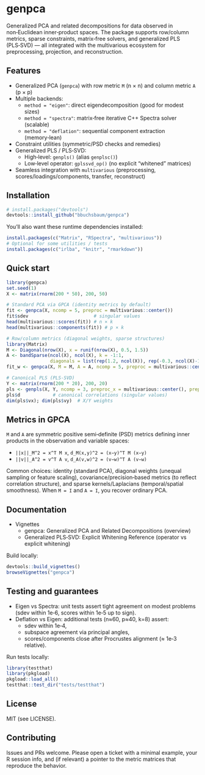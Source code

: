# genpca

Generalized PCA and related decompositions for data observed in non‑Euclidean inner‑product spaces. The package supports row/column metrics, sparse constraints, matrix‑free solvers, and generalized PLS (PLS‑SVD) — all integrated with the multivarious ecosystem for preprocessing, projection, and reconstruction.

## Features

- Generalized PCA (`genpca`) with row metric `M` (n × n) and column metric `A` (p × p)
- Multiple backends:
  - `method = "eigen"`: direct eigendecomposition (good for modest sizes)
  - `method = "spectra"`: matrix‑free iterative C++ Spectra solver (scalable)
  - `method = "deflation"`: sequential component extraction (memory‑lean)
- Constraint utilities (symmetric/PSD checks and remedies)
- Generalized PLS / PLS‑SVD:
  - High‑level: `genpls()` (alias `genplsc()`)
  - Low‑level operator: `gplssvd_op()` (no explicit “whitened” matrices)
- Seamless integration with `multivarious` (preprocessing, scores/loadings/components, transfer, reconstruct)

## Installation

```r
# install.packages("devtools")
devtools::install_github("bbuchsbaum/genpca")
```

You’ll also want these runtime dependencies installed:

```r
install.packages(c("Matrix", "RSpectra", "multivarious"))
# Optional for some utilities / tests
install.packages(c("irlba", "knitr", "rmarkdown"))
```

## Quick start

```r
library(genpca)
set.seed(1)
X <- matrix(rnorm(200 * 50), 200, 50)

# Standard PCA via GPCA (identity metrics by default)
fit <- genpca(X, ncomp = 5, preproc = multivarious::center())
fit$sdev                        # singular values
head(multivarious::scores(fit)) # n × k
head(multivarious::components(fit)) # p × k

# Row/column metrics (diagonal weights, sparse structures)
library(Matrix)
M <- Diagonal(nrow(X), x = runif(nrow(X), 0.5, 1.5))
A <- bandSparse(ncol(X), ncol(X), k = -1:1,
                diagonals = list(rep(1.2, ncol(X)), rep(-0.3, ncol(X)-1), rep(-0.3, ncol(X)-1)))
fit_w <- genpca(X, M = M, A = A, ncomp = 5, preproc = multivarious::center())

# Canonical PLS (PLS‑SVD)
Y <- matrix(rnorm(200 * 20), 200, 20)
pls <- genpls(X, Y, ncomp = 3, preproc_x = multivarious::center(), preproc_y = multivarious::center())
pls$d            # canonical correlations (singular values)
dim(pls$vx); dim(pls$vy)  # X/Y weights
```

## Metrics in GPCA

`M` and `A` are symmetric positive semi‑definite (PSD) metrics defining inner products in the observation and variable spaces:

- `||x||_M^2 = x^T M x`,   `d_M(x,y)^2 = (x−y)^T M (x−y)`
- `||v||_A^2 = v^T A v`,   `d_A(v,w)^2 = (v−w)^T A (v−w)`

Common choices: identity (standard PCA), diagonal weights (unequal sampling or feature scaling), covariance/precision‑based metrics (to reflect correlation structure), and sparse kernels/Laplacians (temporal/spatial smoothness). When `M = I` and `A = I`, you recover ordinary PCA.

## Documentation

- Vignettes
  - genpca: Generalized PCA and Related Decompositions (overview)
  - Generalized PLS‑SVD: Explicit Whitening Reference (operator vs explicit whitening)

Build locally:

```r
devtools::build_vignettes()
browseVignettes("genpca")
```

## Testing and guarantees

- Eigen vs Spectra: unit tests assert tight agreement on modest problems (sdev within 1e‑6, scores within 1e‑5 up to sign).
- Deflation vs Eigen: additional tests (n≈60, p≈40, k=8) assert:
  - sdev within 1e‑4,
  - subspace agreement via principal angles,
  - scores/components close after Procrustes alignment (≈ 1e‑3 relative).

Run tests locally:

```r
library(testthat)
library(pkgload)
pkgload::load_all()
testthat::test_dir("tests/testthat")
```

## License

MIT (see LICENSE).

## Contributing

Issues and PRs welcome. Please open a ticket with a minimal example, your R session info, and (if relevant) a pointer to the metric matrices that reproduce the behavior.

